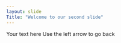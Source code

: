 ```yaml
---
layout: slide
Title: "Welcome to our second slide"
---
```

Your text here
Use the left arrow to go back
